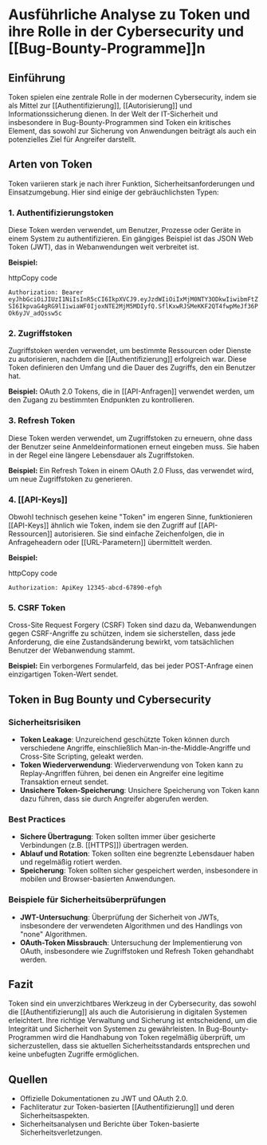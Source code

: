 # Ausführliche Analyse zu Token und ihre Rolle in der Cybersecurity und [[Bug-Bounty-Programme]]n

## Einführung

Token spielen eine zentrale Rolle in der modernen Cybersecurity, indem sie als Mittel zur [[Authentifizierung]], [[Autorisierung]] und Informationssicherung dienen. In der Welt der IT-Sicherheit und insbesondere in Bug-Bounty-Programmen sind Token ein kritisches Element, das sowohl zur Sicherung von Anwendungen beiträgt als auch ein potenzielles Ziel für Angreifer darstellt.

## Arten von Token

Token variieren stark je nach ihrer Funktion, Sicherheitsanforderungen und Einsatzumgebung. Hier sind einige der gebräuchlichsten Typen:

### 1. Authentifizierungstoken

Diese Token werden verwendet, um Benutzer, Prozesse oder Geräte in einem System zu authentifizieren. Ein gängiges Beispiel ist das JSON Web Token (JWT), das in Webanwendungen weit verbreitet ist.

**Beispiel:**

httpCopy code

`Authorization: Bearer eyJhbGciOiJIUzI1NiIsInR5cCI6IkpXVCJ9.eyJzdWIiOiIxMjM0NTY3ODkwIiwibmFtZSI6IkpvaG4gRG9lIiwiaWF0IjoxNTE2MjM5MDIyfQ.SflKxwRJSMeKKF2QT4fwpMeJf36POk6yJV_adQssw5c`

### 2. Zugriffstoken

Zugriffstoken werden verwendet, um bestimmte Ressourcen oder Dienste zu autorisieren, nachdem die [[Authentifizierung]] erfolgreich war. Diese Token definieren den Umfang und die Dauer des Zugriffs, den ein Benutzer hat.

**Beispiel:** OAuth 2.0 Tokens, die in [[API-Anfragen]] verwendet werden, um den Zugang zu bestimmten Endpunkten zu kontrollieren.

### 3. Refresh Token

Diese Token werden verwendet, um Zugriffstoken zu erneuern, ohne dass der Benutzer seine Anmeldeinformationen erneut eingeben muss. Sie haben in der Regel eine längere Lebensdauer als Zugriffstoken.

**Beispiel:** Ein Refresh Token in einem OAuth 2.0 Fluss, das verwendet wird, um neue Zugriffstoken zu generieren.

### 4. [[API-Keys]]

Obwohl technisch gesehen keine "Token" im engeren Sinne, funktionieren [[API-Keys]] ähnlich wie Token, indem sie den Zugriff auf [[API-Ressourcen]] autorisieren. Sie sind einfache Zeichenfolgen, die in Anfrageheadern oder [[URL-Parametern]] übermittelt werden.

**Beispiel:**

httpCopy code

`Authorization: ApiKey 12345-abcd-67890-efgh`

### 5. CSRF Token

Cross-Site Request Forgery (CSRF) Token sind dazu da, Webanwendungen gegen CSRF-Angriffe zu schützen, indem sie sicherstellen, dass jede Anforderung, die eine Zustandsänderung bewirkt, vom tatsächlichen Benutzer der Webanwendung stammt.

**Beispiel:** Ein verborgenes Formularfeld, das bei jeder POST-Anfrage einen einzigartigen Token-Wert sendet.

## Token in Bug Bounty und Cybersecurity

### Sicherheitsrisiken

- **Token Leakage**: Unzureichend geschützte Token können durch verschiedene Angriffe, einschließlich Man-in-the-Middle-Angriffe und Cross-Site Scripting, geleakt werden.
- **Token Wiederverwendung**: Wiederverwendung von Token kann zu Replay-Angriffen führen, bei denen ein Angreifer eine legitime Transaktion erneut sendet.
- **Unsichere Token-Speicherung**: Unsichere Speicherung von Token kann dazu führen, dass sie durch Angreifer abgerufen werden.

### Best Practices

- **Sichere Übertragung**: Token sollten immer über gesicherte Verbindungen (z.B. [[HTTPS]]) übertragen werden.
- **Ablauf und Rotation**: Token sollten eine begrenzte Lebensdauer haben und regelmäßig rotiert werden.
- **Speicherung**: Token sollten sicher gespeichert werden, insbesondere in mobilen und Browser-basierten Anwendungen.

### Beispiele für Sicherheitsüberprüfungen

- **JWT-Untersuchung**: Überprüfung der Sicherheit von JWTs, insbesondere der verwendeten Algorithmen und des Handlings von "none" Algorithmen.
- **OAuth-Token Missbrauch**: Untersuchung der Implementierung von OAuth, insbesondere wie Zugriffstoken und Refresh Token gehandhabt werden.

## Fazit

Token sind ein unverzichtbares Werkzeug in der Cybersecurity, das sowohl die [[Authentifizierung]] als auch die Autorisierung in digitalen Systemen erleichtert. Ihre richtige Verwaltung und Sicherung ist entscheidend, um die Integrität und Sicherheit von Systemen zu gewährleisten. In Bug-Bounty-Programmen wird die Handhabung von Token regelmäßig überprüft, um sicherzustellen, dass sie aktuellen Sicherheitsstandards entsprechen und keine unbefugten Zugriffe ermöglichen.

## Quellen

- Offizielle Dokumentationen zu JWT und OAuth 2.0.
- Fachliteratur zur Token-basierten [[Authentifizierung]] und deren Sicherheitsaspekten.
- Sicherheitsanalysen und Berichte über Token-basierte Sicherheitsverletzungen.